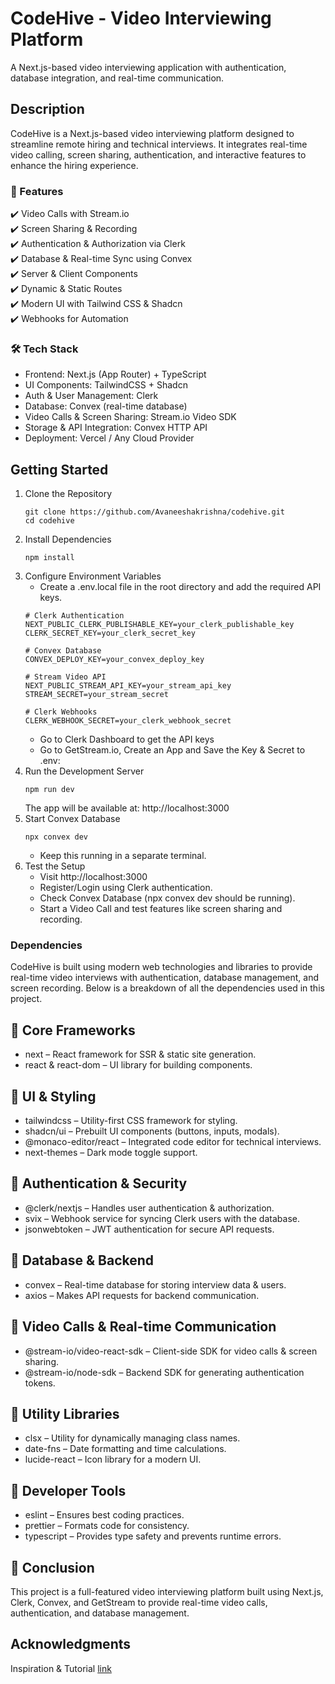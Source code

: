 # CodeHive - Video Interviewing Platform

A Next.js-based video interviewing application with authentication, database integration, and real-time communication.

## Description

CodeHive is a Next.js-based video interviewing platform designed to streamline remote hiring and technical interviews. It integrates real-time video calling, screen sharing, authentication, and interactive features to enhance the hiring experience.
### 🚀 Features
✔️ Video Calls with Stream.io<br>
✔️ Screen Sharing & Recording<br>
✔️ Authentication & Authorization via Clerk<br>
✔️ Database & Real-time Sync using Convex<br>
✔️ Server & Client Components<br>
✔️ Dynamic & Static Routes<br>
✔️ Modern UI with Tailwind CSS & Shadcn<br>
✔️ Webhooks for Automation<br>

### 🛠️ Tech Stack
* Frontend: Next.js (App Router) + TypeScript
* UI Components: TailwindCSS + Shadcn
* Auth & User Management: Clerk
* Database: Convex (real-time database)
* Video Calls & Screen Sharing: Stream.io Video SDK
* Storage & API Integration: Convex HTTP API
* Deployment: Vercel / Any Cloud Provider

## Getting Started
1. Clone the Repository
   ```
   git clone https://github.com/Avaneeshakrishna/codehive.git
   cd codehive
   ```
2. Install Dependencies
   ```
   npm install
   ```
3. Configure Environment Variables
   - Create a .env.local file in the root directory and add the required API keys.
   ```
   # Clerk Authentication
   NEXT_PUBLIC_CLERK_PUBLISHABLE_KEY=your_clerk_publishable_key
   CLERK_SECRET_KEY=your_clerk_secret_key
   
   # Convex Database
   CONVEX_DEPLOY_KEY=your_convex_deploy_key
   
   # Stream Video API
   NEXT_PUBLIC_STREAM_API_KEY=your_stream_api_key
   STREAM_SECRET=your_stream_secret
   
   # Clerk Webhooks
   CLERK_WEBHOOK_SECRET=your_clerk_webhook_secret
   ```
   -  Go to Clerk Dashboard to get the API keys
   -  Go to GetStream.io, Create an App and Save the Key & Secret to .env:
4. Run the Development Server
   ```
   npm run dev
   ```
   The app will be available at: http://localhost:3000
5. Start Convex Database
   ```
   npx convex dev
   ```
   - Keep this running in a separate terminal.
6. Test the Setup
   - Visit http://localhost:3000
   - Register/Login using Clerk authentication.
   - Check Convex Database (npx convex dev should be running).
   - Start a Video Call and test features like screen sharing and recording.



### Dependencies
CodeHive is built using modern web technologies and libraries to provide real-time video interviews with authentication, database management, and screen recording. Below is a breakdown of all the dependencies used in this project.
## 🔹 Core Frameworks
- next – React framework for SSR & static site generation.
- react & react-dom – UI library for building components.
## 🔹 UI & Styling
- tailwindcss – Utility-first CSS framework for styling.
- shadcn/ui – Prebuilt UI components (buttons, inputs, modals).
- @monaco-editor/react – Integrated code editor for technical interviews.
- next-themes – Dark mode toggle support.
## 🔹 Authentication & Security
- @clerk/nextjs – Handles user authentication & authorization.
- svix – Webhook service for syncing Clerk users with the database.
- jsonwebtoken – JWT authentication for secure API requests.
## 🔹 Database & Backend
- convex – Real-time database for storing interview data & users.
- axios – Makes API requests for backend communication.
## 🔹 Video Calls & Real-time Communication
- @stream-io/video-react-sdk – Client-side SDK for video calls & screen sharing.
- @stream-io/node-sdk – Backend SDK for generating authentication tokens.
## 🔹 Utility Libraries
- clsx – Utility for dynamically managing class names.
- date-fns – Date formatting and time calculations.
- lucide-react – Icon library for a modern UI.
## 🔹 Developer Tools
- eslint – Ensures best coding practices.
- prettier – Formats code for consistency.
- typescript – Provides type safety and prevents runtime errors.

## 🎯 Conclusion
This project is a full-featured video interviewing platform built using Next.js, Clerk, Convex, and GetStream to provide real-time video calls, authentication, and database management.

## Acknowledgments

Inspiration & Tutorial [link](https://www.youtube.com/watch?v=xEnnRNH_lyw)
